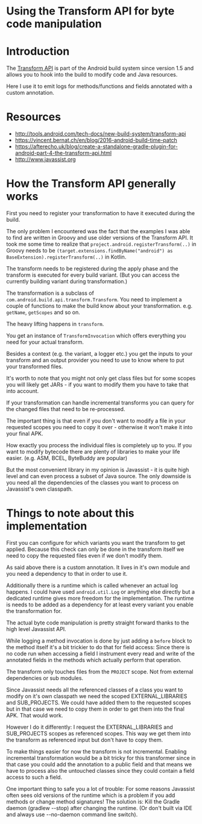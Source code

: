 # Using the Transform API for byte code manipulation

# Introduction

The [Transform API](http://tools.android.com/tech-docs/new-build-system/transform-api) is part of the Android build system since version 1.5 and allows you to hook into the build to modify code and Java resources.

Here I use it to emit logs for methods/functions and fields annotated with a custom annotation.

# Resources

- http://tools.android.com/tech-docs/new-build-system/transform-api
- https://vincent.bernat.ch/en/blog/2016-android-build-time-patch
- https://afterecho.uk/blog/create-a-standalone-gradle-plugin-for-android-part-4-the-transform-api.html
- http://www.javassist.org

# How the Transform API generally works

First you need to register your transformation to have it executed during the build.

The only problem I encountered was the fact that the examples I was able to find are written in Groovy and use older versions of the Transform API.
It took me some time to realize that `project.android.registerTransform(..)` in Groovy needs to be `(target.extensions.findByName("android") as BaseExtension).registerTransform(..)` in Kotlin.

The transform needs to be registered during the apply phase and the transform is executed for every build variant. (But you can access the currently building variant during transformation.)

The transformation is a subclass of `com.android.build.api.transform.Transform`. You need to implement a couple of functions to make the build know about your transformation. e.g. `getName`, `getScopes` and so on.

The heavy lifting happens in `transform`.

You get an instance of `TransformInvocation` which offers everything you need for your actual transform.

Besides a context (e.g. the variant, a logger etc.) you get the inputs to your transform and an output provider you need to use to know where to put your transformed files.

It's worth to note that you might not only get class files but for some scopes you will likely get JARs - if you want to modify them you have to take that into account.

If your transformation can handle incremental transforms you can query for the changed files that need to be re-processed.

The important thing is that even if you don't want to modify a file in your requested scopes you need to copy it over - otherwise it won't make it into your final APK.

How exactly you process the individual files is completely up to you. If you want to modify bytecode there are plenty of libraries to make your life easier.
(e.g. ASM, BCEL, ByteBuddy are popular)

But the most convenient library in my opinion is Javassist - it is quite high level and can even process a subset of Java source. The only downside is you need all the dependencies of the classes you want to process on Javassist's own classpath.

# Things to note about this implementation

First you can configure for which variants you want the transform to get applied. Because this check can only be done in the transform itself we need to copy the requested files even if we don't modify them.

As said above there is a custom annotation. It lives in it's own module and you need a dependency to that in order to use it.

Additionally there is a runtime which is called whenever an actual log happens. I could have used `android.util.Log` or anything else directly but a dedicated runtime gives more freedom for the implementation.
The runtime is needs to be added as a dependency for at least every variant you enable the transformation for.

The actual byte code manipulation is pretty straight forward thanks to the high level Javassist API.

While logging a method invocation is done by just adding a `before` block to the method itself it's a bit trickier to do that for field access:
Since there is no code run when accessing a field I instrument every read and write of the annotated fields in the methods which actually perform that operation.

The transform only touches files from the `PROJECT` scope. Not from external dependencies or sub modules.

Since Javassist needs all the referenced classes of a class you want to modify on it's own classpath we need the scoped EXTERNAL_LIBRARIES and SUB_PROJECTS.
We could have added them to the requested scopes but in that case we need to copy them in order to get them into the final APK. That would work.

However I do it differently: I request the EXTERNAL_LIBRARIES and SUB_PROJECTS scopes as referenced scopes.
This way we get them into the transform as referenced input but don't have to copy them.

To make things easier for now the transform is not incremental.
Enabling incremental transformation would be a bit tricky for this transformer since in that case you could add the annotation to a public field and that means we have to process also the untouched classes since they could contain a field access to such a field.

One important thing to safe you a lot of trouble: For some reasons Javassist often sees old versions of the runtime which is a problem if you add methods or change method signatures!
The solution is: Kill the Gradle daemon (gradlew --stop) after changing the runtime. (Or don't built via IDE and always use --no-daemon command line switch).